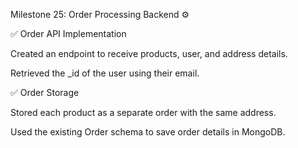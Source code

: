 Milestone 25: Order Processing Backend ⚙️

✅ Order API Implementation

Created an endpoint to receive products, user, and address details.

Retrieved the _id of the user using their email.

✅ Order Storage

Stored each product as a separate order with the same address.

Used the existing Order schema to save order details in MongoDB.
